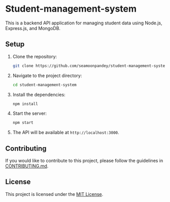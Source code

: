 # Student-management-system

This is a backend API application for managing student data using Node.js, Express.js, and MongoDB.

## Setup

1. Clone the repository:

   ```bash
   git clone https://github.com/seamoonpandey/student-management-system.git
   ```

2. Navigate to the project directory:

   ```bash
   cd student-management-system
   ```

3. Install the dependencies:

   ```bash
   npm install
   ```

4. Start the server:

   ```bash
   npm start
   ```

5. The API will be available at `http://localhost:3000`.

## Contributing

If you would like to contribute to this project, please follow the guidelines in [CONTRIBUTING.md](./CONTRIBUTING.md).

## License

This project is licensed under the [MIT License](./LICENSE).
